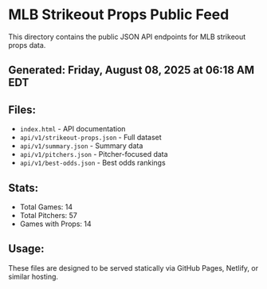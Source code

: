 # MLB Strikeout Props Public Feed

This directory contains the public JSON API endpoints for MLB strikeout props data.

## Generated: Friday, August 08, 2025 at 06:18 AM EDT

## Files:
- `index.html` - API documentation
- `api/v1/strikeout-props.json` - Full dataset
- `api/v1/summary.json` - Summary data
- `api/v1/pitchers.json` - Pitcher-focused data  
- `api/v1/best-odds.json` - Best odds rankings

## Stats:
- Total Games: 14
- Total Pitchers: 57
- Games with Props: 14

## Usage:
These files are designed to be served statically via GitHub Pages, Netlify, or similar hosting.
